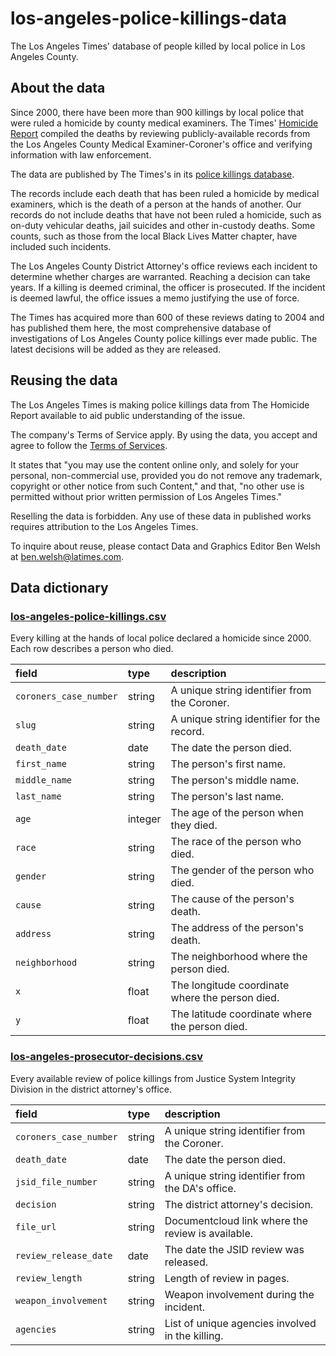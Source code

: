 # los-angeles-police-killings-data

The Los Angeles Times' database of people killed by local police in Los Angeles County.

## About the data

Since 2000, there have been more than 900 killings by local police that were ruled a homicide by county medical examiners. The Times' [Homicide Report](https://homicide.latimes.com/) compiled the deaths by reviewing publicly-available records from the Los Angeles County Medical Examiner-Coroner's office and verifying information with law enforcement.

The data are published by The Times's in its [police killings database](https://www.latimes.com/projects/los-angeles-police-killings-database/).

The records include each death that has been ruled a homicide by medical examiners, which is the death of a person at the hands of another. Our records do not include deaths that have not been ruled a homicide, such as on-duty vehicular deaths, jail suicides and other in-custody deaths. Some counts, such as those from the local Black Lives Matter chapter, have included such incidents.

The Los Angeles County District Attorney's office reviews each incident to determine whether charges are warranted. Reaching a decision can take years. If a killing is deemed criminal, the officer is prosecuted. If the incident is deemed lawful, the office issues a memo justifying the use of force.

The Times has acquired more than 600 of these reviews dating to 2004 and has published them here, the most comprehensive database of investigations of Los Angeles County police killings ever made public. The latest decisions will be added as they are released.

## Reusing the data

The Los Angeles Times is making police killings data from The Homicide Report available to aid public understanding of the issue.

The company's Terms of Service apply. By using the data, you accept and agree to follow the [Terms of Services](https://www.latimes.com/terms-of-service).

It states that "you may use the content online only, and solely for your personal, non-commercial use, provided you do not remove any trademark, copyright or other notice from such Content," and that, "no other use is permitted without prior written permission of Los Angeles Times."

Reselling the data is forbidden. Any use of these data in published works requires attribution to the Los Angeles Times.

To inquire about reuse, please contact Data and Graphics Editor Ben Welsh at [ben.welsh@latimes.com](mailto:ben.welsh@latimes.com).

## Data dictionary

### [los-angeles-police-killings.csv](./los-angeles-police-killings.csv)

Every killing at the hands of local police declared a homicide since 2000. Each row describes a person who died.


| field                 | type    | description                                       |
| :---------------------| :------ | :------------------------------------------------ |
| `coroners_case_number`| string  | A unique string identifier from the Coroner.      |
| `slug`                | string  | A unique string identifier for the record.        |
| `death_date`          | date    | The date the person died.                         |
| `first_name`          | string  | The person's first name.                          |
| `middle_name`         | string  | The person's middle name.                         |
| `last_name`           | string  | The person's last name.                           |
| `age`                 | integer | The age of the person when they died.             |
| `race`                | string  | The race of the person who died.                  |
| `gender`              | string  | The gender of the person who died.                |
| `cause`               | string  | The cause of the person's death.                  |
| `address`             | string  | The address of the person's death.                |
| `neighborhood`        | string  | The neighborhood where the person died.           |
| `x`                   | float   | The longitude coordinate where the person died.   |
| `y`                   | float   | The latitude coordinate where the person died.    |


### [los-angeles-prosecutor-decisions.csv](./los-angeles-prosecuter-decisions.csv)

Every available review of police killings from Justice System Integrity Division in the district attorney's office.


| field                 | type    | description                                       |
| :---------------------| :------ | :------------------------------------------------ |
| `coroners_case_number`| string  | A unique string identifier from the Coroner.      | 
| `death_date`          | date    | The date the person died.                         |
| `jsid_file_number`    | string  | A unique string identifier from the DA's office.  |
| `decision`            | string  | The district attorney's decision.                 |
| `file_url`            | string  | Documentcloud link where the review is available. |
| `review_release_date` | date    | The date the JSID review was released.            |
| `review_length`       | string  | Length of review in pages.                        |
| `weapon_involvement`  | string  | Weapon involvement during the incident.           |
| `agencies`            | string  | List of unique agencies involved in the killing.  |
